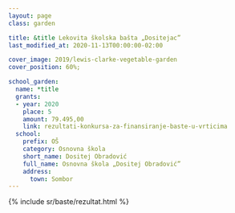 ```yaml
---
layout: page
class: garden

title: &title Lekovita školska bašta „Dositejac”
last_modified_at: 2020-11-13T00:00:00-02:00

cover_image: 2019/lewis-clarke-vegetable-garden
cover_position: 60%;

school_garden:
  name: *title
  grants:
  - year: 2020
    place: 5
    amount: 79.495,00
    link: rezultati-konkursa-za-finansiranje-baste-u-vrticima
  school:
    prefix: OŠ
    category: Osnovna škola
    short_name: Dositej Obradović
    full_name: Osnovna škola „Dositej Obradović”
    address:
      town: Sombor
---
```


{% include sr/baste/rezultat.html %}
